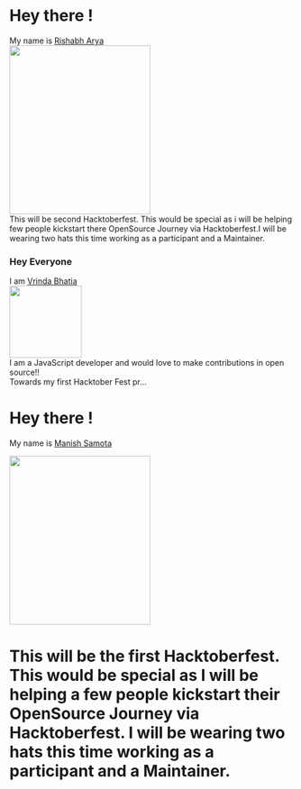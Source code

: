 <!-- Hay I am 1st Contributor -->
<h1 id="hey-there-">Hey there !</h1>
<p>My name is <a href="https://github.com/RishabhArya">Rishabh Arya</a><br>
<img src="https://github.com/RishabhArya/HacktoberFest2020/blob/master/Images./Rishabh_octocat.png" width="250" height="300"><br>
This will be second Hacktoberfest. This would be special as i will be helping few people kickstart there OpenSource Journey via Hacktoberfest.I will be wearing two hats this time working as a participant and a Maintainer.</p>

### Hey Everyone 

I am [Vrinda Bhatia](https://vrindabhatia999.github.io/)  
<img src="https://www.flaticon.com/svg/static/icons/svg/1508/1508880.svg" width="128" height="128" /><br>
I am a JavaScript developer and would love to make contributions in open source!!<br>
Towards my first Hacktober Fest pr...

<!-- Hay I am 2nd Contributor -->

<h1 id="hey-there-"> Hey there !</h1>

<p> My name is <a href="https://github.com/manishsamota"> Manish Samota </a><br>

<img src="https://user-images.githubusercontent.com/59643473/94761925-f2168400-03c3-11eb-85c1-e13ab6382abc.png" width="250" height="300"><br>

This will be the first Hacktoberfest. This would be special as I will be helping a few people kickstart their OpenSource Journey via Hacktoberfest. I will be wearing two hats this time working as a participant and a Maintainer.</p>
=======
